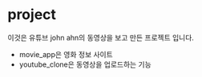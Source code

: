 # project
이것은 유튜브  john ahn의 동영상을 보고 만든 프로젝트 입니다.
- movie_app은 영화 정보 사이트
- youtube_clone은 동영상을 업로드하는 기능 
